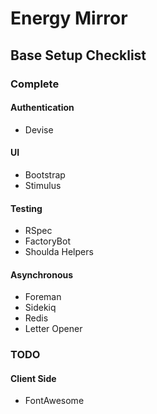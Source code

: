 # Energy Mirror

## Base Setup Checklist

### Complete
#### Authentication
- Devise

#### UI
- Bootstrap
- Stimulus

#### Testing
- RSpec
- FactoryBot
- Shoulda Helpers

#### Asynchronous
- Foreman
- Sidekiq
- Redis
- Letter Opener

### TODO
#### Client Side
- FontAwesome
